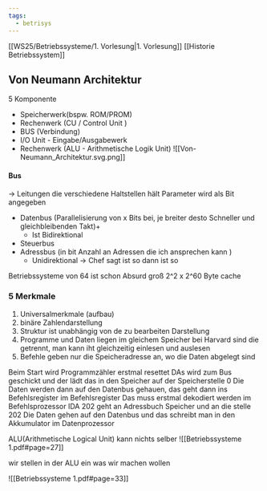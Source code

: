 ```yaml
---
tags:
  - betrisys
---
```

[[WS25/Betriebssysteme/1. Vorlesung|1. Vorlesung]]
[[Historie Betriebssystem]]

## Von Neumann Architektur
5 Komponente
- Speicherwerk(bspw. ROM/PROM)
- Rechenwerk (CU / Control Unit )
- BUS (Verbindung)
- I/O Unit - Eingabe/Ausgabewerk
- Rechenwerk (ALU - Arithmetische Logik Unit)
![[Von-Neumann_Architektur.svg.png]]

#### Bus
-> Leitungen die verschiedene Haltstellen hält
Parameter wird als Bit angegeben 
- Datenbus  (Parallelisierung von x Bits bei, je breiter desto Schneller und gleichbleibenden Takt)+
	- Ist Bidirektional
- Steuerbus
- Adressbus (in bit Anzahl an Adressen die ich ansprechen kann )
	- Unidirektional -> Chef sagt ist so dann ist so 

Betriebssysteme von 64 ist schon Absurd groß  2^2 x 2^60 Byte 
cache

### 5 Merkmale 
1. Universalmerkmale (aufbau)
2. binäre Zahlendarstellung
3. Struktur ist unabhängig von de zu bearbeiten Darstellung
4. Programme und Daten liegen im gleichem Speicher
	bei Harvard sind die getrennt, man kann iht gleichzeitig einlesen und auslesen
5. Befehle geben nur die Speicheradresse an, wo die Daten abgelegt sind 



Beim Start wird Programmzähler erstmal resettet 
DAs wird zum Bus geschickt und der lädt das in den Speicher auf der Speicherstelle 0
Die Daten werden dann auf den Datenbus gehauen, das geht dann ins Befehlsregister im Befehlsregister
Das muss erstmal dekodiert werden im Befehlsprozessor
IDA 202 geht an Adressbuch Speicher und an die stelle 202
Die Daten gehen auf den Datenbus und das schreibt man in den Akkumulator im Datenprozessor

ALU(Arithmetische Logical Unit) kann nichts selber 
![[Betriebssysteme 1.pdf#page=27]]


wir stellen in der ALU ein was wir machen wollen 

![[Betriebssysteme 1.pdf#page=33]]



